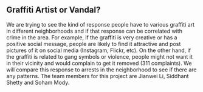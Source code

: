 ## Graffiti Artist or Vandal?

We are trying to see the kind of response people have to various graffiti art in different neighborhoods and if that response can be correlated with crime in the area. For example, if the graffiti is very creative or has a positive social message, people are likely to find it attractive and post pictures of it on social media (Instagram, Flickr, etc). On the other hand, if the graffiti is related to gang symbols or violence, people might not want it in their vicinity and would complain to get it removed (311 complaints). We will compare this response to arrests in the neighborhood to see if there are any patterns. The team members for this project are Jianwei Li, Siddhant Shetty and Soham Mody.
